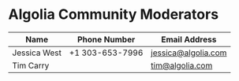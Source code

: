 # Algolia Community Moderators

| Name              | Phone Number  | Email Address     
| -------------     | ------------- | -------------     
| Jessica West      |+1 303-653-7996| jessica@algolia.com  
| Tim Carry         |               | tim@algolia.com
